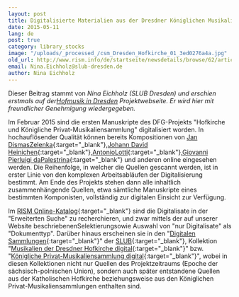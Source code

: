 ```yaml
---
layout: post
title: Digitalisierte Materialien aus der Dresdner Königlichen Musikaliensammlung
date: 2015-05-11
lang: de
post: true
category: library_stocks
image: "/uploads/_processed_/csm_Dresden_Hofkirche_01_3ed0276a4a.jpg"
old_url: http://www.rism.info/de/startseite/newsdetails/browse/62/article/64/digitizing-materials-from-dresdens-royal-music-collections.html
email: Nina.Eichholz@slub-dresden.de
author: Nina Eichholz
---
```



Dieser Beitrag stammt von _Nina Eichholz (SLUB Dresden) und erschien erstmals auf der[Hofmusik in Dresden](http://hofmusik.slub-dresden.de/news/details/single/digitalisierungsstart-im-projekt-hofkirche-und-koenigliche-privat-musikaliensammlung/ "external-link-new-window") Projektwebseite. Er wird hier mit freundlicher Genehmigung wiedergegeben._



Im Februar 2015 sind die ersten Manuskripte des DFG-Projekts "Hofkirche und Königliche Privat-Musikaliensammlung" digitalisiert worden. In hochauflösender Qualität können bereits Kompositionen von [Jan DismasZelenka](http://digital.slub-dresden.de/id426608062){:target="_blank"},[Johann David Heinichen](http://digital.slub-dresden.de/id426600088){:target="_blank"},[AntonioLotti](http://digital.slub-dresden.de/id426603958){:target="_blank"},[Giovanni Pierluigi daPalestrina](http://digital.slub-dresden.de/id425726525){:target="_blank"} und anderen online eingesehen werden. Die Reihenfolge, in welcher die Quellen gescannt werden, ist in erster Linie von den komplexen Arbeitsabläufen der Digitalisierung bestimmt. Am Ende des Projekts stehen dann alle inhaltlich zusammenhängende Quellen, etwa sämtliche Manuskripte eines bestimmten Komponisten, vollständig zur digitalen Einsicht zur Verfügung.



Im [RISM Online-Katalog](https://opac.rism.info/metaopac/start.do?View=rism){:target="_blank"} sind die Digitalisate in der "Erweiterten Suche" zu recherchieren, und zwar mittels der auf unserer Website beschriebenenSelektierungsowie Auswahl von "nur Digitalisate" als "Dokumenttyp". Darüber hinaus erscheinen sie in den "[Digitalen Sammlungen](http://digital.slub-dresden.de/en/digital-collections/){:target="_blank"}" der [SLUB](http://hofmusik.slub-dresden.de/recherche/){:target="_blank"}, Kollektion "[Musikalien der Dresdner Hofkirche digital](http://digital.slub-dresden.de/kollektionen/128/){:target="_blank"}" bzw. "[Königliche Privat-Musikaliensammlung digital](http://digital.slub-dresden.de/kollektionen/115/){:target="_blank"}", wobei in diesen Kollektionen nicht nur Quellen des Projektzeitraums (Epoche der sächsisch-polnischen Union), sondern auch später entstandene Quellen aus der Katholischen Hofkirche beziehungsweise aus den Königlichen Privat-Musikaliensammlungen enthalten sind.



<script type="text/javascript">var switchTo5x=true;</script><script type="text/javascript" src="http://w.sharethis.com/button/buttons.js"></script><script type="text/javascript">stLight.options({publisher: "9b601438-1ce1-49d8-bfd7-9cff5df54c17", doNotHash: false, doNotCopy: false, hashAddressBar: false});</script>